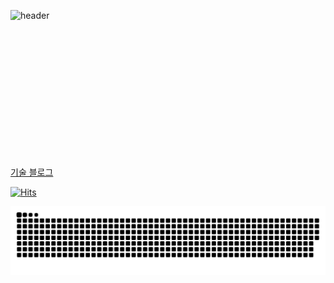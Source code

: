 ![header](https://capsule-render.vercel.app/api?type=waving&color=auto&height=300&section=header&text=hello%20world&fontSize=90)

<br><br><br><br><br><br><br><br><br><br><br><br>

[기술 블로그](https://hyunjunhwang1994.github.io/)


[![Hits](https://hits.seeyoufarm.com/api/count/incr/badge.svg?url=https%3A%2F%2Fgithub.com%2Fhyunjunhwang1994&count_bg=%2379C83D&title_bg=%23555555&icon=github.svg&icon_color=%23E7E7E7&title=hits&edge_flat=false)](https://hits.seeyoufarm.com)



![snake gif](https://github.com/hyunjunhwang1994/hyunjunhwang1994/blob/output/github-contribution-grid-snake.svg)


<!--
**hyunjunhwang1994/hyunjunhwang1994** is a ✨ _special_ ✨ repository because its `README.md` (this file) appears on your GitHub profile.

Here are some ideas to get you started:

- 🔭 I’m currently working on ...
- 🌱 I’m currently learning ...
- 👯 I’m looking to collaborate on ...
- 🤔 I’m looking for help with ...
- 💬 Ask me about ...
- 📫 How to reach me: ...
- 😄 Pronouns: ...
- ⚡ Fun fact: ...
-->


